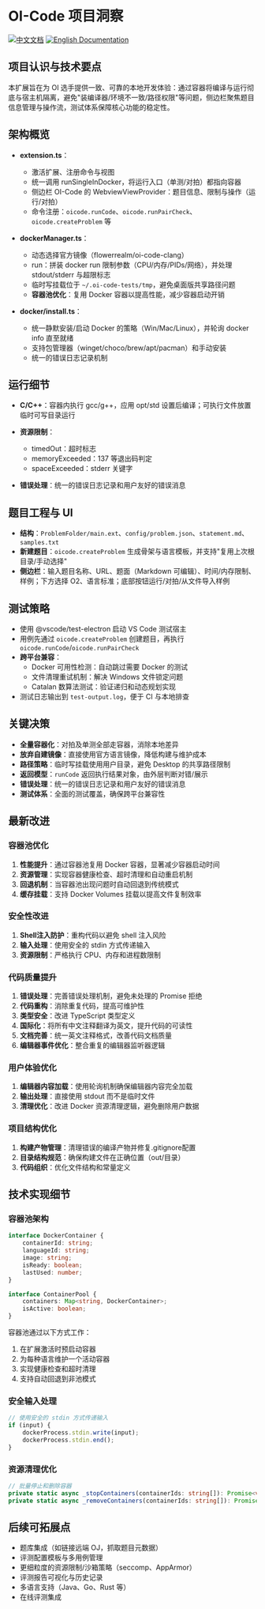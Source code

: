 # OI-Code 项目洞察

[![中文文档](https://img.shields.io/badge/项目洞察-中文-red.svg)](i18n/chinese/PROJECT_INSIGHTS.md)
[![English Documentation](https://img.shields.io/badge/Project-Insights-blue.svg)](../../docs/PROJECT_INSIGHTS.md)

## 项目认识与技术要点

本扩展旨在为 OI 选手提供一致、可靠的本地开发体验：通过容器将编译与运行彻底与宿主机隔离，避免"装编译器/环境不一致/路径权限"等问题，侧边栏聚焦题目信息管理与操作流，测试体系保障核心功能的稳定性。

## 架构概览

- **extension.ts**：
  - 激活扩展、注册命令与视图
  - 统一调用 runSingleInDocker，将运行入口（单测/对拍）都指向容器
  - 侧边栏 OI-Code 的 WebviewViewProvider：题目信息、限制与操作（运行/对拍）
  - 命令注册：`oicode.runCode`、`oicode.runPairCheck`、`oicode.createProblem` 等

- **dockerManager.ts**：
  - 动态选择官方镜像（flowerrealm/oi-code-clang）
  - run：拼装 docker run 限制参数（CPU/内存/PIDs/网络），并处理 stdout/stderr 与超限标志
  - 临时写挂载位于 `~/.oi-code-tests/tmp`，避免桌面版共享路径问题
  - **容器池优化**：复用 Docker 容器以提高性能，减少容器启动开销

- **docker/install.ts**：
  - 统一静默安装/启动 Docker 的策略（Win/Mac/Linux），并轮询 docker info 直至就绪
  - 支持包管理器（winget/choco/brew/apt/pacman）和手动安装
  - 统一的错误日志记录机制

## 运行细节

- **C/C++**：容器内执行 gcc/g++，应用 opt/std 设置后编译；可执行文件放置临时可写目录运行

- **资源限制**：
  - timedOut：超时标志
  - memoryExceeded：137 等退出码判定
  - spaceExceeded：stderr 关键字
- **错误处理**：统一的错误日志记录和用户友好的错误消息

## 题目工程与 UI

- **结构**：`ProblemFolder/main.ext`、`config/problem.json`、`statement.md`、`samples.txt`
- **新建题目**：`oicode.createProblem` 生成骨架与语言模板，并支持"复用上次根目录/手动选择"
- **侧边栏**：输入题目名称、URL、题面（Markdown 可编辑）、时间/内存限制、样例；下方选择 O2、语言标准；底部按钮运行/对拍/从文件导入样例

## 测试策略

- 使用 @vscode/test-electron 启动 VS Code 测试宿主
- 用例先通过 `oicode.createProblem` 创建题目，再执行 `oicode.runCode`/`oicode.runPairCheck`
- **跨平台兼容**：
  - Docker 可用性检测：自动跳过需要 Docker 的测试
  - 文件清理重试机制：解决 Windows 文件锁定问题
  - Catalan 数算法测试：验证递归和动态规划实现
- 测试日志输出到 `test-output.log`，便于 CI 与本地排查

## 关键决策

- **全量容器化**：对拍及单测全部走容器，消除本地差异
- **放弃自建镜像**：直接使用官方语言镜像，降低构建与维护成本
- **路径策略**：临时写挂载使用用户目录，避免 Desktop 的共享路径限制
- **返回模型**：`runCode` 返回执行结果对象，由外层判断对错/展示
- **错误处理**：统一的错误日志记录和用户友好的错误消息
- **测试体系**：全面的测试覆盖，确保跨平台兼容性

## 最新改进

### 容器池优化
1. **性能提升**：通过容器池复用 Docker 容器，显著减少容器启动时间
2. **资源管理**：实现容器健康检查、超时清理和自动重启机制
3. **回退机制**：当容器池出现问题时自动回退到传统模式
4. **缓存挂载**：支持 Docker Volumes 挂载以提高文件复制效率

### 安全性改进
1. **Shell注入防护**：重构代码以避免 shell 注入风险
2. **输入处理**：使用安全的 stdin 方式传递输入
3. **资源限制**：严格执行 CPU、内存和进程数限制

### 代码质量提升
1. **错误处理**：完善错误处理机制，避免未处理的 Promise 拒绝
2. **代码重构**：消除重复代码，提高可维护性
3. **类型安全**：改进 TypeScript 类型定义
4. **国际化**：将所有中文注释翻译为英文，提升代码的可读性
5. **文档完善**：统一英文注释格式，改善代码文档质量
6. **编辑器事件优化**：整合重复的编辑器监听器逻辑

### 用户体验优化
1. **编辑器内容加载**：使用轮询机制确保编辑器内容完全加载
2. **输出处理**：直接使用 stdout 而不是临时文件
3. **清理优化**：改进 Docker 资源清理逻辑，避免删除用户数据

### 项目结构优化
1. **构建产物管理**：清理错误的编译产物并修复.gitignore配置
2. **目录结构规范**：确保构建文件在正确位置（out/目录）
3. **代码组织**：优化文件结构和常量定义

## 技术实现细节

### 容器池架构
```typescript
interface DockerContainer {
    containerId: string;
    languageId: string;
    image: string;
    isReady: boolean;
    lastUsed: number;
}

interface ContainerPool {
    containers: Map<string, DockerContainer>;
    isActive: boolean;
}
```

容器池通过以下方式工作：
1. 在扩展激活时预启动容器
2. 为每种语言维护一个活动容器
3. 实现健康检查和超时清理
4. 支持自动回退到非池模式

### 安全输入处理
```typescript
// 使用安全的 stdin 方式传递输入
if (input) {
    dockerProcess.stdin.write(input);
    dockerProcess.stdin.end();
}
```

### 资源清理优化
```typescript
// 批量停止和删除容器
private static async _stopContainers(containerIds: string[]): Promise<void>
private static async _removeContainers(containerIds: string[]): Promise<void>
```

## 后续可拓展点

- 题库集成（如链接远端 OJ，抓取题目元数据）
- 评测配置模板与多用例管理
- 更细粒度的资源限制/沙箱策略（seccomp、AppArmor）
- 评测报告可视化与历史记录
- 多语言支持（Java、Go、Rust 等）
- 在线评测集成
